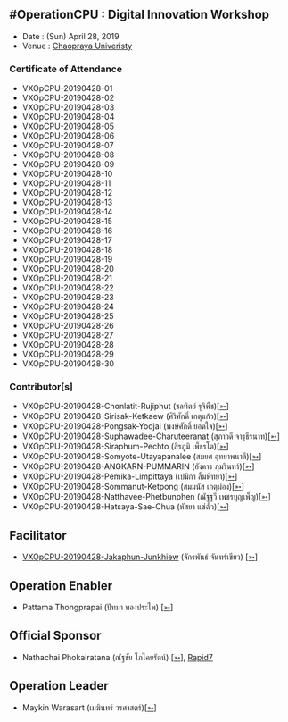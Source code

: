 ## #OperationCPU : Digital Innovation Workshop

+ Date : (Sun) April 28, 2019
+ Venue : [Chaopraya Univeristy](http://www.cpu.ac.th/)

### Certificate of Attendance

+ VXOpCPU-20190428-01
+ VXOpCPU-20190428-02
+ VXOpCPU-20190428-03
+ VXOpCPU-20190428-04
+ VXOpCPU-20190428-05
+ VXOpCPU-20190428-06
+ VXOpCPU-20190428-07
+ VXOpCPU-20190428-08
+ VXOpCPU-20190428-09
+ VXOpCPU-20190428-10
+ VXOpCPU-20190428-11
+ VXOpCPU-20190428-12
+ VXOpCPU-20190428-13
+ VXOpCPU-20190428-14
+ VXOpCPU-20190428-15
+ VXOpCPU-20190428-16
+ VXOpCPU-20190428-17
+ VXOpCPU-20190428-18
+ VXOpCPU-20190428-19
+ VXOpCPU-20190428-20
+ VXOpCPU-20190428-21
+ VXOpCPU-20190428-22
+ VXOpCPU-20190428-23
+ VXOpCPU-20190428-24
+ VXOpCPU-20190428-25
+ VXOpCPU-20190428-26
+ VXOpCPU-20190428-27
+ VXOpCPU-20190428-28
+ VXOpCPU-20190428-29
+ VXOpCPU-20190428-30

### Contributor[s]

+ VXOpCPU-20190428-Chonlatit-Rujiphut (ชลทิตย์ รุจิพืช)[[➳](https://www.facebook.com/Tsunakun27)]
+ VXOpCPU-20190428-Sirisak-Ketkaew (ศิริศักดิ์ เกตุแก้ว)[[➳](https://www.facebook.com/sirisak.k94)]
+ VXOpCPU-20190428-Pongsak-Yodjai (พงษ์ศักดิ์ ยอดใจ)[[➳](https://www.facebook.com/iampongsak)]
+ VXOpCPU-20190428-Suphawadee-Charuteeranat (สุภาวดี จารุธีรนาท)[[➳](https://www.facebook.com/thdeemiss03)]
+ VXOpCPU-20190428-Siraphum-Pechto (สิรภูมิ เพ็ชรโต)[[➳](https://www.facebook.com/SiraphumPechto)]
+ VXOpCPU-20190428-Somyote-Utayapanalee (สมยศ อุทยาพนาลี)[[➳](https://www.facebook.com/yote.utaya)]
+ VXOpCPU-20190428-ANGKARN-PUMMARIN (อังคาร ภุมรินทร์)[[➳](https://www.facebook.com/in8l00p)]
+ VXOpCPU-20190428-Pemika-Limpittaya (เปมิกา ลิ้มพิทยา)[[➳](https://www.facebook.com/tourlek.fisho)]
+ VXOpCPU-20190428-Sommanut-Ketpong (สมมนัส เกตุผ่อง)[[➳](https://www.facebook.com/tong.ketpong)]
+ VXOpCPU-20190428-Natthavee-Phetbunphen (ณัฐฐวี เพชรบุญเพ็ญ)[[➳](https://www.facebook.com/P.Phetbunphen)]
+ VXOpCPU-20190428-Hatsaya-Sae-Chua (หัสยา แซ่ฉั่ว)[[➳](https://www.facebook.com/Note.Hatsaya)]

## Facilitator
+ [VXOpCPU-20190428-Jakaphun-Junkhiew](/OperationCPU/VXOpCPU-20190428-Jakaphun-Junkhiew.pdf) (จักรพันธ์ จันทร์เขียว) [[➳](https://www.facebook.com/Jojo.just.go)]

## Operation Enabler
+ Pattama Thongprapai (ปัทมา ทองประไพ) [[➳](https://www.facebook.com/pattama.thongprapai)]

## Official Sponsor
+ Nathachai Phokairatana (ณัฐชัย โภไคยรัตน์) [[➳](https://www.facebook.com/mobiuz.pw)], [Rapid7](https://www.rapid7.com/)

## Operation Leader
+ Maykin Warasart (เมฆินทร์ วรศาสตร์)[[➳](http://mk.in.th)]
